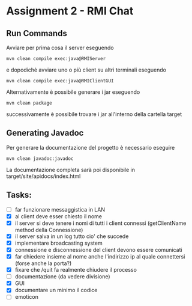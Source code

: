 # Assignment 2 - RMI Chat

## Run Commands

Avviare per prima cosa il server eseguendo

```
mvn clean compile exec:java@RMIServer 
```

e dopodichè avviare uno o più client su altri terminali eseguendo

```
mvn clean compile exec:java@RMIClientGUI
```

Alternativamente è possibile generare i jar eseguendo

```
mvn clean package
```

successivamente è possibile trovare i jar all'interno della cartella target

## Generating Javadoc

Per generare la documentazione del progetto è necessario eseguire

```
mvn clean javadoc:javadoc
```

La documentazione completa sarà poi disponibile in target/site/apidocs/index.html

## Tasks: 

- [ ] far funzionare messaggistica in LAN  
- [x] al client deve esser chiesto il nome  
- [x] il server si deve tenere i nomi di tutti i client connessi (getClientName method della Connessione)  
- [x] il server salva in un log tutto cio' che succede
- [x] implementare broadcasting system  
- [x] connessione e disconnessione del client devono essere comunicati
- [x] far chiedere insieme al nome anche l'indirizzo ip al quale connettersi (forse anche la porta?)
- [x] fixare che /quit fa realmente chiudere il processo
- [ ] documentazione (da vedere divisione)  
- [x] GUI 
- [x] documentare un minimo il codice
- [ ] emoticon
